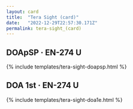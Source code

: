 ```yaml
---
layout: card
title:  "Tera Sight (card)"
date:   "2022-12-29T22:57:30.171Z"
permalink: tera-sight_(card)
---
```


## DOApSP &middot; EN-274 U

{% include templates/tera-sight-doapsp.html %}


## DOA 1st &middot; EN-274 U

{% include templates/tera-sight-doa1e.html %}
